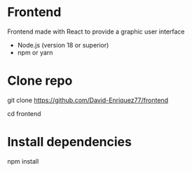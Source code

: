 # Frontend

Frontend made with React to provide a graphic user interface

- Node.js (version 18 or superior)
- npm or yarn

# Clone repo

git clone https://github.com/David-Enriquez77/frontend

cd frontend

# Install dependencies

npm install
